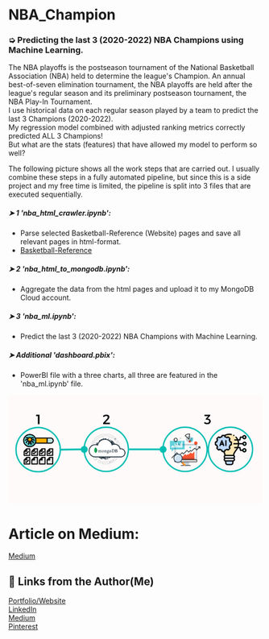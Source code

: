 # NBA_Champion
### ➭ Predicting the last 3 (2020-2022) NBA Champions using Machine Learning.

The NBA playoffs is the postseason tournament of the National Basketball Association (NBA) held to determine the league's Champion. An annual best-of-seven elimination tournament, the NBA playoffs are held after the league's regular season and its preliminary postseason tournament, the NBA Play-In Tournament.
<br/>I use historical data on each regular season played by a team to predict the last 3 Champions (2020-2022).
<br/>My regression model combined with adjusted ranking metrics correctly predicted ALL 3 Champions!
<br/>But what are the stats (features) that have allowed my model to perform so well?

The following picture shows all the work steps that are carried out. I usually combine these steps in a fully automated pipeline, but since this is a side project and my free time is limited, the pipeline is split into 3 files that are executed sequentially.

##### ➤ 1 'nba_html_crawler.ipynb':
- Parse selected Basketball-Reference (Website) pages and save all relevant pages in html-format. 
- [Basketball-Reference](https://www.basketball-reference.com/)

##### ➤ 2 'nba_html_to_mongodb.ipynb':
- Aggregate the data from the html pages and upload it to my MongoDB Cloud account.

##### ➤ 3 'nba_ml.ipynb':
- Predict the last 3 (2020-2022) NBA Champions with Machine Learning.

##### ➤ Additional 'dashboard.pbix': 
- PowerBI file with a three charts, all three are featured in the 'nba_ml.ipynb' file. 

![](pngs/pipeline.png)

# Article on Medium: 
[Medium](https://medium.com/@thejk/i-will-predict-the-2023-nba-champion-using-machine-learning-5e8df072059d?source=friends_link&sk=6c7a375a1b329485bb97cccfed709835)<br/>

## 🔗 Links from the Author(Me)
[Portfolio/Website](https://thejk.de/)<br/>
[LinkedIn](https://www.linkedin.com/in/jk05/)<br/>
[Medium](https://medium.com/@thejk)<br/>
[Pinterest](https://www.pinterest.de/thejk_real/)
